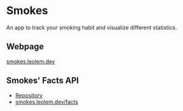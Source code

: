 # Smokes

An app to track your smoking habit and visualize different statistics.

## Webpage

[smokes.leolem.dev](https://smokes.leolem.dev)

## Smokes' Facts API

* [Repository](https://github.com/Leo-Lem/SmokesFactsAPI)
* [smokes.leolem.dev/facts](https://smokes.leolem.dev/facts)
